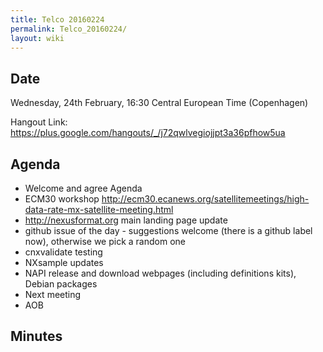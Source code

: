 ```yaml
---
title: Telco 20160224
permalink: Telco_20160224/
layout: wiki
---
```


Date
----

Wednesday, 24th February, 16:30 Central European Time (Copenhagen)

Hangout Link:
<https://plus.google.com/hangouts/_/j72qwlvegiojjpt3a36pfhow5ua>

Agenda
------

-   Welcome and agree Agenda
-   ECM30 workshop
    <http://ecm30.ecanews.org/satellitemeetings/high-data-rate-mx-satellite-meeting.html>
-   <http://nexusformat.org> main landing page update
-   github issue of the day - suggestions welcome (there is a github
    label now), otherwise we pick a random one
-   cnxvalidate testing
-   NXsample updates
-   NAPI release and download webpages (including definitions kits),
    Debian packages
-   Next meeting
-   AOB

Minutes
-------
